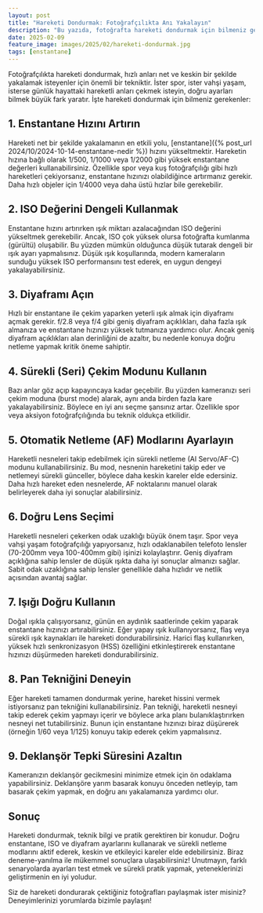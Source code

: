 ```yaml
---
layout: post
title: "Hareketi Dondurmak: Fotoğrafçılıkta Anı Yakalayın"
description: "Bu yazıda, fotoğrafta hareketi dondurmak için bilmeniz gerekenleri paylaşıyoruz."
date: 2025-02-09
feature_image: images/2025/02/hareketi-dondurmak.jpg
tags: [enstantane]
---
```


Fotoğrafçılıkta hareketi dondurmak, hızlı anları net ve keskin bir şekilde yakalamak isteyenler için önemli bir tekniktir. İster spor, ister vahşi yaşam, isterse günlük hayattaki hareketli anları çekmek isteyin, doğru ayarları bilmek büyük fark yaratır. İşte hareketi dondurmak için bilmeniz gerekenler:

<!--more-->

## 1. Enstantane Hızını Artırın

Hareketi net bir şekilde yakalamanın en etkili yolu, [enstantane]({% post_url 2024/10/2024-10-14-enstantane-nedir %}) hızını yükseltmektir. Hareketin hızına bağlı olarak 1/500, 1/1000 veya 1/2000 gibi yüksek enstantane değerleri kullanabilirsiniz. Özellikle spor veya kuş fotoğrafçılığı gibi hızlı hareketleri çekiyorsanız, enstantane hızınızı olabildiğince artırmanız gerekir. Daha hızlı objeler için 1/4000 veya daha üstü hızlar bile gerekebilir.

## 2. ISO Değerini Dengeli Kullanmak

Enstantane hızını artırırken ışık miktarı azalacağından ISO değerini yükseltmek gerekebilir. Ancak, ISO çok yüksek olursa fotoğrafta kumlanma (gürültü) oluşabilir. Bu yüzden mümkün olduğunca düşük tutarak dengeli bir ışık ayarı yapmalısınız. Düşük ışık koşullarında, modern kameraların sunduğu yüksek ISO performansını test ederek, en uygun dengeyi yakalayabilirsiniz.

## 3. Diyaframı Açın

Hızlı bir enstantane ile çekim yaparken yeterli ışık almak için diyaframı açmak gerekir. f/2.8 veya f/4 gibi geniş diyafram açıklıkları, daha fazla ışık almanıza ve enstantane hızınızı yüksek tutmanıza yardımcı olur. Ancak geniş diyafram açıklıkları alan derinliğini de azaltır, bu nedenle konuya doğru netleme yapmak kritik öneme sahiptir.

## 4. Sürekli (Seri) Çekim Modunu Kullanın

Bazı anlar göz açıp kapayıncaya kadar geçebilir. Bu yüzden kameranızı seri çekim moduna (burst mode) alarak, aynı anda birden fazla kare yakalayabilirsiniz. Böylece en iyi anı seçme şansınız artar. Özellikle spor veya aksiyon fotoğrafçılığında bu teknik oldukça etkilidir.

## 5. Otomatik Netleme (AF) Modlarını Ayarlayın

Hareketli nesneleri takip edebilmek için sürekli netleme (AI Servo/AF-C) modunu kullanabilirsiniz. Bu mod, nesnenin hareketini takip eder ve netlemeyi sürekli günceller, böylece daha keskin kareler elde edersiniz. Daha hızlı hareket eden nesnelerde, AF noktalarını manuel olarak belirleyerek daha iyi sonuçlar alabilirsiniz.

## 6. Doğru Lens Seçimi

Hareketli nesneleri çekerken odak uzaklığı büyük önem taşır. Spor veya vahşi yaşam fotoğrafçılığı yapıyorsanız, hızlı odaklanabilen telefoto lensler (70-200mm veya 100-400mm gibi) işinizi kolaylaştırır. Geniş diyafram açıklığına sahip lensler de düşük ışıkta daha iyi sonuçlar almanızı sağlar. Sabit odak uzaklığına sahip lensler genellikle daha hızlıdır ve netlik açısından avantaj sağlar.

## 7. Işığı Doğru Kullanın

Doğal ışıkla çalışıyorsanız, günün en aydınlık saatlerinde çekim yaparak enstantane hızınızı artırabilirsiniz. Eğer yapay ışık kullanıyorsanız, flaş veya sürekli ışık kaynakları ile hareketi dondurabilirsiniz. Harici flaş kullanırken, yüksek hızlı senkronizasyon (HSS) özelliğini etkinleştirerek enstantane hızınızı düşürmeden hareketi dondurabilirsiniz.

## 8. Pan Tekniğini Deneyin

Eğer hareketi tamamen dondurmak yerine, hareket hissini vermek istiyorsanız pan tekniğini kullanabilirsiniz. Pan tekniği, hareketli nesneyi takip ederek çekim yapmayı içerir ve böylece arka planı bulanıklaştırırken nesneyi net tutabilirsiniz. Bunun için enstantane hızınızı biraz düşürerek (örneğin 1/60 veya 1/125) konuyu takip ederek çekim yapmalısınız.

## 9. Deklanşör Tepki Süresini Azaltın

Kameranızın deklanşör gecikmesini minimize etmek için ön odaklama yapabilirsiniz. Deklanşöre yarım basarak konuyu önceden netleyip, tam basarak çekim yapmak, en doğru anı yakalamanıza yardımcı olur.

## Sonuç

Hareketi dondurmak, teknik bilgi ve pratik gerektiren bir konudur. Doğru enstantane, ISO ve diyafram ayarlarını kullanarak ve sürekli netleme modlarını aktif ederek, keskin ve etkileyici kareler elde edebilirsiniz. Biraz deneme-yanılma ile mükemmel sonuçlara ulaşabilirsiniz! Unutmayın, farklı senaryolarda ayarları test etmek ve sürekli pratik yapmak, yeteneklerinizi geliştirmenin en iyi yoludur.

Siz de hareketi dondurarak çektiğiniz fotoğrafları paylaşmak ister misiniz? Deneyimlerinizi yorumlarda bizimle paylaşın!